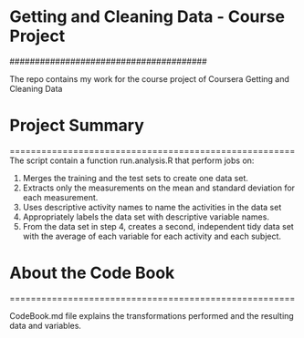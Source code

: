 
# Getting and Cleaning Data - Course Project
#######################################

The repo contains my work for the course project of Coursera Getting and Cleaning Data

# Project Summary
======================================================
The script contain a function run.analysis.R that perform jobs on:

1. Merges the training and the test sets to create one data set.
2. Extracts only the measurements on the mean and standard deviation for each measurement. 
3. Uses descriptive activity names to name the activities in the data set
4. Appropriately labels the data set with descriptive variable names. 
5. From the data set in step 4, creates a second, independent tidy data set with the average 
of each variable for each activity and each subject.

# About the Code Book
======================================================

CodeBook.md file explains the transformations performed and the resulting data and variables.
